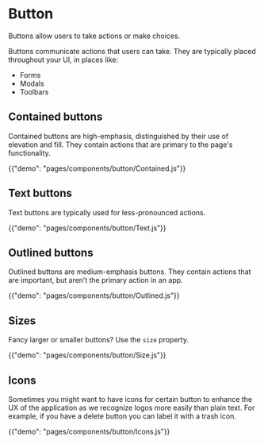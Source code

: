 # Button

<p class="description">Buttons allow users to take actions or make choices.</p>

Buttons communicate actions that users can take. They are typically placed throughout your UI, in places like:

- Forms
- Modals
- Toolbars

## Contained buttons

Contained buttons are high-emphasis, distinguished by their use of elevation and fill. They contain actions that are primary to the page's functionality.

{{"demo": "pages/components/button/Contained.js"}}

## Text buttons

Text buttons are typically used for less-pronounced actions.

{{"demo": "pages/components/button/Text.js"}}

## Outlined buttons

Outlined buttons are medium-emphasis buttons. They contain actions that are important, but aren’t the primary action in an app.

{{"demo": "pages/components/button/Outlined.js"}}

## Sizes

Fancy larger or smaller buttons? Use the `size` property.

{{"demo": "pages/components/button/Size.js"}}

## Icons

Sometimes you might want to have icons for certain button to enhance the UX of the application as we recognize logos more easily than plain text. For example, if you have a delete button you can label it with a trash icon.

{{"demo": "pages/components/button/Icons.js"}}

